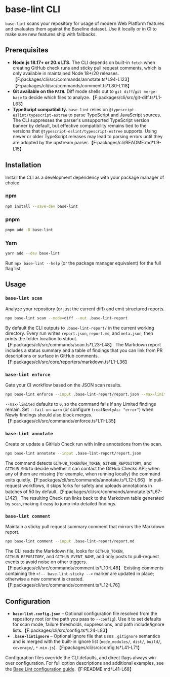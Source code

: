 # base-lint CLI

`base-lint` scans your repository for usage of modern Web Platform features and evaluates them against the Baseline dataset. Use it locally or in CI to make sure new features ship with fallbacks.

## Prerequisites

- **Node.js 18.17+ or 20.x LTS.** The CLI depends on built-in `fetch` when creating GitHub check runs and sticky pull request comments, which is only available in maintained Node 18+/20 releases.【F:packages/cli/src/commands/annotate.ts†L94-L123】【F:packages/cli/src/commands/comment.ts†L80-L118】
- **Git available on the `PATH`.** Diff mode shells out to `git diff`/`git merge-base` to decide which files to analyze.【F:packages/cli/src/git-diff.ts†L1-L63】
- **TypeScript compatibility.** `base-lint` relies on `@typescript-eslint/typescript-estree` to parse TypeScript and JavaScript sources. The CLI suppresses the parser's unsupported TypeScript version banner by default, but effective compatibility remains tied to the versions that `@typescript-eslint/typescript-estree` supports. Using newer or older TypeScript releases may lead to parsing errors until they are adopted by the upstream parser.【F:packages/cli/README.md†L9-L15】

## Installation

Install the CLI as a development dependency with your package manager of choice:

### npm

```bash
npm install --save-dev base-lint
```

### pnpm

```bash
pnpm add -D base-lint
```

### Yarn

```bash
yarn add --dev base-lint
```

Run `npx base-lint --help` (or the package manager equivalent) for the full flag list.

## Usage

### `base-lint scan`

Analyze your repository (or just the current diff) and emit structured reports.

```bash
npx base-lint scan --mode=diff --out .base-lint-report
```

By default the CLI outputs to `.base-lint-report/` in the current working directory. Every run writes `report.json`, `report.md`, and `meta.json`, then prints the folder location to stdout.【F:packages/cli/src/commands/scan.ts†L23-L48】 The Markdown report includes a status summary and a table of findings that you can link from PR descriptions or surface in GitHub comments.【F:packages/cli/src/core/reporters/markdown.ts†L1-L36】

### `base-lint enforce`

Gate your CI workflow based on the JSON scan results.

```bash
npx base-lint enforce --input .base-lint-report/report.json --max-limited 0
```

`--max-limited` defaults to `0`, so the command fails if any Limited findings remain. Set `--fail-on-warn` (or configure `treatNewlyAs: "error"`) when Newly findings should also block merges.【F:packages/cli/src/commands/enforce.ts†L11-L35】

### `base-lint annotate`

Create or update a GitHub Check run with inline annotations from the scan.

```bash
npx base-lint annotate --input .base-lint-report/report.json
```

The command detects `GITHUB_TOKEN`/`GH_TOKEN`, `GITHUB_REPOSITORY`, and `GITHUB_SHA` to decide whether it can contact the GitHub Checks API; when any of them are missing (for example, when running locally) the command exits quietly.【F:packages/cli/src/commands/annotate.ts†L12-L66】 In pull-request workflows, it skips forks for safety and uploads annotations in batches of 50 by default.【F:packages/cli/src/commands/annotate.ts†L67-L142】 The resulting Check run links back to the Markdown table generated by `scan`, making it easy to jump into detailed findings.

### `base-lint comment`

Maintain a sticky pull request summary comment that mirrors the Markdown report.

```bash
npx base-lint comment --input .base-lint-report/report.md
```

The CLI reads the Markdown file, looks for `GITHUB_TOKEN`, `GITHUB_REPOSITORY`, and `GITHUB_EVENT_NAME`, and only posts to pull-request events to avoid noise on other triggers.【F:packages/cli/src/commands/comment.ts†L10-L48】 Existing comments containing the `<!-- base-lint-sticky -->` marker are updated in place; otherwise a new comment is created.【F:packages/cli/src/commands/comment.ts†L12-L76】

## Configuration

- **`base-lint.config.json`** – Optional configuration file resolved from the repository root (or the path you pass to `--config`). Use it to set defaults for scan mode, failure thresholds, suppressions, and path include/ignore lists.【F:packages/cli/src/config.ts†L24-L83】
- **`.base-lintignore`** – Optional ignore file that uses `.gitignore` semantics and is merged with the built-in ignore list (`node_modules/`, `dist/`, `build/`, `coverage/`, `*.min.js`).【F:packages/cli/src/config.ts†L41-L71】

Configuration files override the CLI defaults, and direct flags always win over configuration. For full option descriptions and additional examples, see the [Base Lint configuration guide](../../README.md#configuration).【F:README.md†L41-L68】
